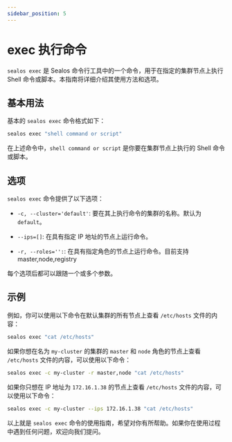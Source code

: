 ```yaml
---
sidebar_position: 5
---
```


# exec 执行命令

`sealos exec` 是 Sealos 命令行工具中的一个命令，用于在指定的集群节点上执行 Shell 命令或脚本。本指南将详细介绍其使用方法和选项。

## 基本用法

基本的 `sealos exec` 命令格式如下：

```bash
sealos exec "shell command or script"
```

在上述命令中，`shell command or script` 是你要在集群节点上执行的 Shell 命令或脚本。

## 选项

`sealos exec` 命令提供了以下选项：

- `-c, --cluster='default'`: 要在其上执行命令的集群的名称。默认为 `default`。

- `--ips=[]`: 在具有指定 IP 地址的节点上运行命令。

- `-r, --roles='':`: 在具有指定角色的节点上运行命令。目前支持 master,node,registry

每个选项后都可以跟随一个或多个参数。

## 示例

例如，你可以使用以下命令在默认集群的所有节点上查看 `/etc/hosts` 文件的内容：

```bash
sealos exec "cat /etc/hosts"
```

如果你想在名为 `my-cluster` 的集群的 `master` 和 `node` 角色的节点上查看 `/etc/hosts` 文件的内容，可以使用以下命令：

```bash
sealos exec -c my-cluster -r master,node "cat /etc/hosts"
```

如果你只想在 IP 地址为 `172.16.1.38` 的节点上查看 `/etc/hosts` 文件的内容，可以使用以下命令：

```bash
sealos exec -c my-cluster --ips 172.16.1.38 "cat /etc/hosts"
```

以上就是 `sealos exec` 命令的使用指南，希望对你有所帮助。如果你在使用过程中遇到任何问题，欢迎向我们提问。
